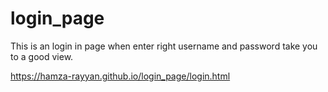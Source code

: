 # login_page
This is an login in page when enter right username and password take you to a good view.

https://hamza-rayyan.github.io/login_page/login.html
